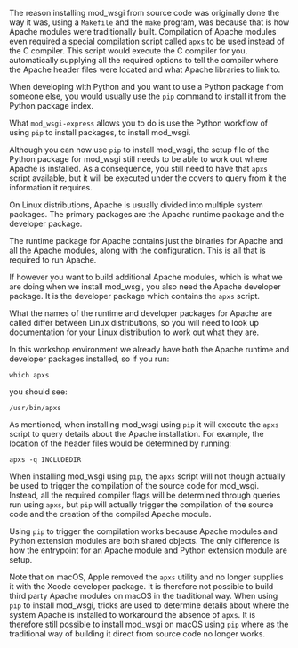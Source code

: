 The reason installing mod_wsgi from source code was originally done the way it was, using a ``Makefile`` and the ``make`` program, was because that is how Apache modules were traditionally built. Compilation of Apache modules even required a special compilation script called ``apxs`` to be used instead of the C compiler. This script would execute the C compiler for you, automatically supplying all the required options to tell the compiler where the Apache header files were located and what Apache libraries to link to.

When developing with Python and you want to use a Python package from someone else, you would usually use the ``pip`` command to install it from the Python package index.

What ``mod_wsgi-express`` allows you to do is use the Python workflow of using ``pip`` to install packages, to install mod_wsgi.

Although you can now use ``pip`` to install mod_wsgi, the setup file of the Python package for mod_wsgi still needs to be able to work out where Apache is installed. As a consequence, you still need to have that ``apxs`` script available, but it will be executed under the covers to query from it the information it requires.

On Linux distributions, Apache is usually divided into multiple system packages. The primary packages are the Apache runtime package and the developer package.

The runtime package for Apache contains just the binaries for Apache and all the Apache modules, along with the configuration. This is all that is required to run Apache.

If however you want to build additional Apache modules, which is what we are doing when we install mod_wsgi, you also need the Apache developer package. It is the developer package which contains the ``apxs`` script.

What the names of the runtime and developer packages for Apache are called differ between Linux distributions, so you will need to look up documentation for your Linux distribution to work out what they are.

In this workshop environment we already have both the Apache runtime and developer packages installed, so if you run:

```execute
which apxs
```

you should see:

```
/usr/bin/apxs
```

As mentioned, when installing mod_wsgi using ``pip`` it will execute the ``apxs`` script to query details about the Apache installation. For example, the location of the header files would be determined by running:

```execute
apxs -q INCLUDEDIR
```

When installing mod_wsgi using ``pip``, the ``apxs`` script will not though actually be used to trigger the compilation of the source code for mod_wsgi. Instead, all the required compiler flags will be determined through queries run using ``apxs``, but ``pip`` will actually trigger the compilation of the source code and the creation of the compiled Apache module.

Using ``pip`` to trigger the compilation works because Apache modules and Python extension modules are both shared objects. The only difference is how the entrypoint for an Apache module and Python extension module are setup.

Note that on macOS, Apple removed the ``apxs`` utility and no longer supplies it with the Xcode developer package. It is therefore not possible to build third party Apache modules on macOS in the traditional way. When using ``pip`` to install mod_wsgi, tricks are used to determine details about where the system Apache is installed to workaround the absence of ``apxs``. It is therefore still possible to install mod_wsgi on macOS using ``pip`` where as the traditional way of building it direct from source code no longer works.


